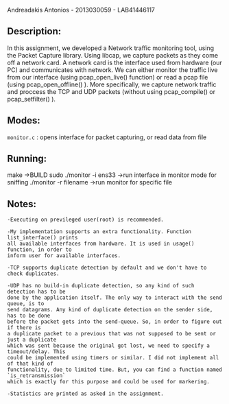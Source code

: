 Andreadakis Antonios - 2013030059 - LAB41446117


## Description:

In this assignment, we developed a Network traffic monitoring tool, using the Packet Capture library.
Using libcap, we capture packets as they come off a network card. A network card is the interface
used from hardware (our PC) and communicates with network. We can either monitor the traffic live
from our interface (using pcap_open_live() function) or read a pcap file (using pcap_open_offline() ).
More specifically, we capture network traffic and proccess the TCP and UDP packets (without using
pcap_compile() or pcap_setfilter() ).


## Modes:

`monitor.c`	:	opens interface for packet capturing, or read data from file


## Running:

make						->BUILD 
sudo ./monitor -i ens33				->run interface in monitor mode for sniffing
./monitor -r filename				->run monitor for specific file


## Notes:

	-Executing on previleged user(root) is recommended.

	-My implementation supports an extra functionality. Function list_interface() prints
	all available interfaces from hardware. It is used in usage() function, in order to
	inform user for available interfaces.

	-TCP supports duplicate detection by default and we don't have to check duplicates.

	-UDP has no build-in duplicate detection, so any kind of such detection has to be
	done by the application itself. The only way to interact with the send queue, is to
	send datagrams. Any kind of duplicate detection on the sender side, has to be done
	before the packet gets into the send-queue. So, in order to figure out if there is
	a duplicate packet to a previous that was not supposed to be sent or just a duplicate
	which was sent because the original got lost, we need to specify a timeout/delay. This
	could be implemented using timers or similar. I did not implement all of that kind of
	functionality, due to limited time. But, you can find a function named `is_retransmission`
	which is exactly for this purpose and could be used for markering.

	-Statistics are printed as asked in the assignment.
	

